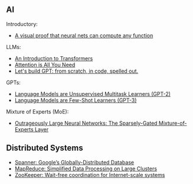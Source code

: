 ## AI

Introductory:

- [A visual proof that neural nets can compute any function](http://neuralnetworksanddeeplearning.com/chap4.html)

LLMs:

- [An Introduction to Transformers](https://arxiv.org/abs/2304.10557)
- [Attention is All You Need](https://arxiv.org/abs/1706.03762)
- [Let's build GPT: from scratch, in code, spelled out.](https://www.youtube.com/watch?v=kCc8FmEb1nY)

GPTs:

- [Language Models are Unsupervised Multitask Learners (GPT-2)](https://cdn.openai.com/better-language-models/language_models_are_unsupervised_multitask_learners.pdf)
- [Language Models are Few-Shot Learners (GPT-3)](https://arxiv.org/abs/2005.14165)

Mixture of Experts (MoE):

- [Outrageously Large Neural Networks: The Sparsely-Gated Mixture-of-Experts Layer](https://openreview.net/pdf?id=B1ckMDqlg)

## Distributed Systems

- [Spanner: Google’s Globally-Distributed Database](https://static.googleusercontent.com/media/research.google.com/en//archive/spanner-osdi2012.pdf)
- [MapReduce: Simplified Data Processing on Large Clusters](https://static.googleusercontent.com/media/research.google.com/en//archive/mapreduce-osdi04.pdf)
- [ZooKeeper: Wait-free coordination for Internet-scale systems](https://www.usenix.org/legacy/event/atc10/tech/full_papers/Hunt.pdf)
